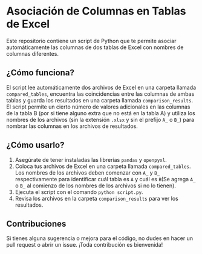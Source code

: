 # Asociación de Columnas en Tablas de Excel

Este repositorio contiene un script de Python que te permite asociar automáticamente las columnas de dos tablas de Excel con nombres de columnas diferentes.

## ¿Cómo funciona?

El script lee automáticamente dos archivos de Excel en una carpeta llamada `compared_tables`, encuentra las coincidencias entre las columnas de ambas tablas y guarda los resultados en una carpeta llamada `comparison_results`. El script permite un cierto número de valores adicionales en las columnas de la tabla B (por si tiene alguno extra que no está en la tabla A) y utiliza los nombres de los archivos (sin la extensión `.xlsx` y sin el prefijo `A_` o `B_`) para nombrar las columnas en los archivos de resultados.

## ¿Cómo usarlo?

1. Asegúrate de tener instaladas las librerías `pandas` y `openpyxl`.
2. Coloca tus archivos de Excel en una carpeta llamada `compared_tables`. Los nombres de los archivos deben comenzar con `A_` y `B_` respectivamente para identificar cuál tabla es `A` y cuál es `B`(Se agrega `A_` o `B_` al comienzo de los nombres de los archivos si no lo tienen).
3. Ejecuta el script con el comando `python script.py`.
4. Revisa los archivos en la carpeta `comparison_results` para ver los resultados.

## Contribuciones

Si tienes alguna sugerencia o mejora para el código, no dudes en hacer un pull request o abrir un issue. ¡Toda contribución es bienvenida!
